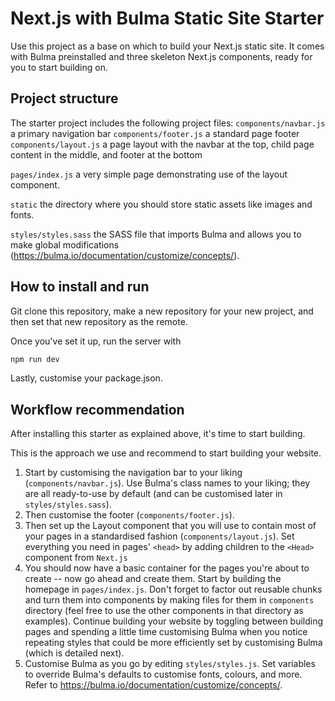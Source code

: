 # Next.js with Bulma Static Site Starter
Use this project as a base on which to build your Next.js static site. It comes with Bulma preinstalled and three skeleton Next.js components, ready for you to start building on.

## Project structure
The starter project includes the following project files:
`components/navbar.js` a primary navigation bar
`components/footer.js` a standard page footer
`components/layout.js` a page layout with the navbar at the top, child page content in the middle, and footer at the bottom

`pages/index.js` a very simple page demonstrating use of the layout component.

`static` the directory where you should store static assets like images and fonts.

`styles/styles.sass` the SASS file that imports Bulma and allows you to make global modifications (https://bulma.io/documentation/customize/concepts/).

## How to install and run
Git clone this repository, make a new repository for your new project, and then set that new repository as the remote.

Once you've set it up, run the server with
```bash
npm run dev
```

Lastly, customise your package.json.

## Workflow recommendation
After installing this starter as explained above, it's time to start building.

This is the approach we use and recommend to start building your website.

1. Start by customising the navigation bar to your liking (`components/navbar.js`). Use Bulma's class names to your liking; they are all ready-to-use by default (and can be customised later in `styles/styles.sass`).
2. Then customise the footer (`components/footer.js`).
3. Then set up the Layout component that you will use to contain most of your pages in a standardised fashion (`components/layout.js`). Set everything you need in pages' `<head>` by adding children to the `<Head>` component from `Next.js`
4. You should now have a basic container for the pages you're about to create -- now go ahead and create them. Start by building the homepage in `pages/index.js`. Don't forget to factor out reusable chunks and turn them into components by making files for them in `components` directory (feel free to use the other components in that directory as examples). Continue building your website by toggling between building pages and spending a little time customising Bulma when you notice repeating styles that could be more efficiently set by customising Bulma (which is detailed next).
5. Customise Bulma as you go by editing `styles/styles.js`. Set variables to override Bulma's defaults to customise fonts, colours, and more. Refer to https://bulma.io/documentation/customize/concepts/.